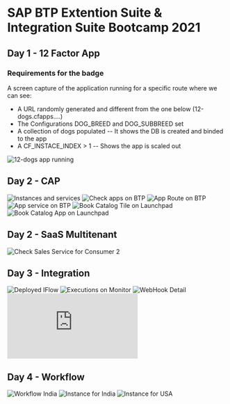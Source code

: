 # SAP BTP Extention Suite & Integration Suite Bootcamp 2021

## Day 1 - 12 Factor App

### Requirements for the badge
A screen capture of the application running for a specific route where we can see:
-	A URL randomly generated and different from the one below (12-dogs.cfapps….)
-	The Configurations DOG_BREED and DOG_SUBBREED set
-	A collection of dogs populated 
--	It shows the DB is created and binded to the app
-	A CF_INSTACE_INDEX > 1
--	Shows the app is scaled out

![12-dogs app running](https://raw.githubusercontent.com/jrbpraven/bootcamp2021/main/img/Day%201%20-%20Cloud%20Native/Day%201%20-%20Cloud%20Native%20-%2001%20-%2012-dogs%20app%20running.png)

## Day 2 - CAP
![Instances and services](https://raw.githubusercontent.com/jrbpraven/bootcamp2021/main/img/Day%202%20-%20CAP/Day%202%20-%20CAP%20-%2001-%20Instances%20and%20services.png)
![Check apps on BTP](https://raw.githubusercontent.com/jrbpraven/bootcamp2021/main/img/Day%202%20-%20CAP/Day%202%20-%20CAP%20-%2002%20-%20Check%20apps%20on%20BTP.png)
![App Route on BTP](https://raw.githubusercontent.com/jrbpraven/bootcamp2021/main/img/Day%202%20-%20CAP/Day%202%20-%20CAP%20-%2003%20-%20App%20Route%20on%20BTP.png)
![App service on BTP](https://raw.githubusercontent.com/jrbpraven/bootcamp2021/main/img/Day%202%20-%20CAP/Day%202%20-%20CAP%20-%2004%20-%20App%20service%20on%20BTP.png)
![Book Catalog Tile on Launchpad](https://raw.githubusercontent.com/jrbpraven/bootcamp2021/main/img/Day%202%20-%20CAP/Day%202%20-%20CAP%20-%2005%20-%20Book%20Catalog%20Tile%20on%20Launchpad.png)
![Book Catalog App on Launchpad](https://raw.githubusercontent.com/jrbpraven/bootcamp2021/main/img/Day%202%20-%20CAP/Day%202%20-%20CAP%20-%2006%20-%20Book%20Catalog%20App%20on%20Launchpad.png)

## Day 2 - SaaS Multitenant
![Check Sales Service for Consumer 2](https://raw.githubusercontent.com/jrbpraven/bootcamp2021/main/img/Day%202%20-%20SaaS%20Multitenant/Day%202%20-%20Saas%20Multitenant%20-%2001%20-%20Check%20Sales%20Service%20for%20Consumer%202.png)

## Day 3 - Integration
![Deployed IFlow](https://raw.githubusercontent.com/jrbpraven/bootcamp2021/main/img/Day%203%20-%20Integration/Day%203%20-%20Integration%20-%2001%20Deployed%20IFlow.png)
![Executions on Monitor](https://raw.githubusercontent.com/jrbpraven/bootcamp2021/main/img/Day%203%20-%20Integration/Day%203%20-%20Integration%20-%2002%20Executions%20on%20Monitor.png)
![WebHook Detail](https://raw.githubusercontent.com/jrbpraven/bootcamp2021/main/img/Day%203%20-%20Integration/Day%203%20-%20Integration%20-%2003%20WebHook%20Detail.png)
![MessageLog-Commission_Flow-attachment_2-2_ Get Sales Order](https://raw.githubusercontent.com/jrbpraven/bootcamp2021/main/img/Day%203%20-%20Integration/Day%203%20-%20Integration%20-%20MessageLog-Commission_Flow-attachment_2-2_%20Get%20Sales%20Order.txt)

## Day 4 - Workflow
![Workflow India](https://raw.githubusercontent.com/jrbpraven/bootcamp2021/main/img/Day%204%20-%20Workflow/Day%204%20-%20Workflow%20-%2001%20Workflow%20India.png)
![Instance for India](https://raw.githubusercontent.com/jrbpraven/bootcamp2021/main/img/Day%204%20-%20Workflow/Day%204%20-%20Workflow%20-%2002%20Instance%20for%20India.png)
![Instance for USA](https://raw.githubusercontent.com/jrbpraven/bootcamp2021/main/img/Day%204%20-%20Workflow/Day%204%20-%20Workflow%20-%2003%20Instance%20for%20USA.png)
